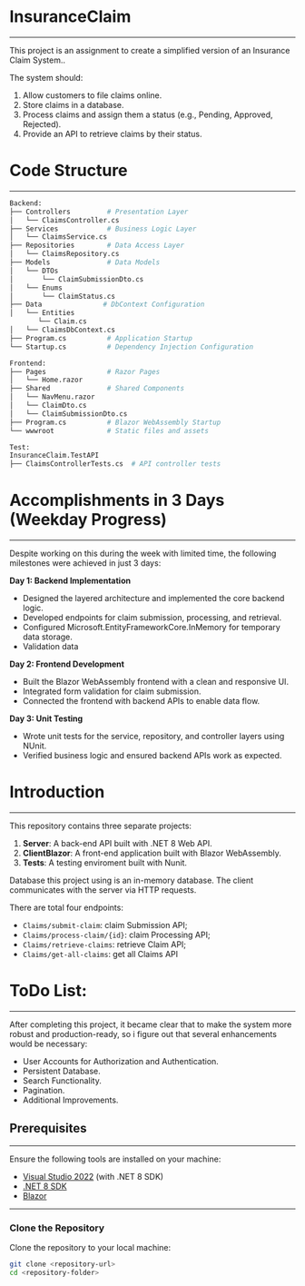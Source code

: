 # InsuranceClaim
---
This project is an assignment to create a simplified version of an Insurance Claim System..

The system should:

1. Allow customers to file claims online.
2. Store claims in a database.
3. Process claims and assign them a status (e.g., Pending, Approved, Rejected).
4. Provide an API to retrieve claims by their status.

# Code Structure 
---
 ```bash
Backend:
├── Controllers         # Presentation Layer
│   └── ClaimsController.cs
├── Services            # Business Logic Layer
│   └── ClaimsService.cs
├── Repositories        # Data Access Layer
│   └── ClaimsRepository.cs
├── Models              # Data Models
│   └── DTOs            
│       └── ClaimSubmissionDto.cs
│   └── Enums            
│       └── ClaimStatus.cs
├── Data               # DbContext Configuration
│   └── Entities
        └── Claim.cs
│   └── ClaimsDbContext.cs
├── Program.cs          # Application Startup
└── Startup.cs          # Dependency Injection Configuration
 ```

 ```bash
Frontend:
├── Pages               # Razor Pages
│   └── Home.razor    
├── Shared              # Shared Components
│   └── NavMenu.razor   
│   └── ClaimDto.cs
│   └── ClaimSubmissionDto.cs
├── Program.cs          # Blazor WebAssembly Startup
└── wwwroot             # Static files and assets
````

 ```bash
Test:
InsuranceClaim.TestAPI
├── ClaimsControllerTests.cs  # API controller tests
````
# Accomplishments in 3 Days (Weekday Progress)
---
Despite working on this during the week with limited time, the following milestones were achieved in just 3 days:

**Day 1: Backend Implementation**

- Designed the layered architecture and implemented the core backend logic.
- Developed endpoints for claim submission, processing, and retrieval.
- Configured Microsoft.EntityFrameworkCore.InMemory for temporary data storage.
- Validation data

**Day 2: Frontend Development**

- Built the Blazor WebAssembly frontend with a clean and responsive UI.
- Integrated form validation for claim submission.
- Connected the frontend with backend APIs to enable data flow.

**Day 3: Unit Testing**

- Wrote unit tests for the service, repository, and controller layers using NUnit.
- Verified business logic and ensured backend APIs work as expected.

# Introduction
---
This repository contains three separate projects:

1. **Server**: A back-end API built with .NET 8 Web API.
2. **ClientBlazor**: A front-end application built with Blazor WebAssembly.
3. **Tests**: A testing enviroment built with Nunit.

Database this project using is an in-memory database.
The client communicates with the server via HTTP requests.

There are total four endpoints:

- `Claims/submit-claim`: claim Submission API;
- `Claims/process-claim/{id}`: claim Processing API;
- `Claims/retrieve-claims`: retrieve Claim API;
- `Claims/get-all-claims`: get all Claims API

# ToDo List:
---
After completing this project, it became clear that to make the system more robust and production-ready, so i figure out that several enhancements would be necessary:

 - User Accounts for Authorization and Authentication.
 - Persistent Database.
 - Search Functionality.
 - Pagination.
 - Additional Improvements.

## Prerequisites
---
Ensure the following tools are installed on your machine:

- [Visual Studio 2022](https://visualstudio.microsoft.com/) (with .NET 8 SDK)
- [.NET 8 SDK](https://dotnet.microsoft.com/download/dotnet/8.0)
- [Blazor](https://dotnet.microsoft.com/en-us/apps/aspnet/web-apps/blazor)

---

### **Clone the Repository**
Clone the repository to your local machine:
```bash
git clone <repository-url>
cd <repository-folder>

